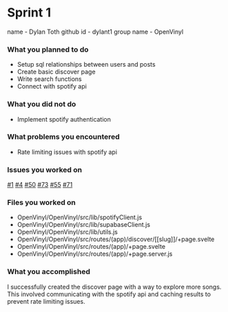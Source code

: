 # Sprint 1

name - Dylan Toth
github id - dylant1
group name - OpenVinyl

### What you planned to do
* Setup sql relationships between users and posts
* Create basic discover page
* Write search functions
* Connect with spotify api

### What you did not do
* Implement spotify authentication

### What problems you encountered
* Rate limiting issues with spotify api

### Issues you worked on
[#1](https://github.com/utk-cs340-fall24/OpenVinyl/issues/1)
[#4](https://github.com/utk-cs340-fall24/OpenVinyl/issues/4)
[#50](https://github.com/utk-cs340-fall24/OpenVinyl/issues/50)
[#73](https://github.com/utk-cs340-fall24/OpenVinyl/issues/73)
[#55](https://github.com/utk-cs340-fall24/OpenVinyl/issues/55)
[#71](https://github.com/utk-cs340-fall24/OpenVinyl/issues/71)

### Files you worked on
* OpenVinyl/OpenVinyl/src/lib/spotifyClient.js
* OpenVinyl/OpenVinyl/src/lib/supabaseClient.js
* OpenVinyl/OpenVinyl/src/lib/utils.js
* OpenVinyl/OpenVinyl/src/routes/(app)/discover/[[slug]]/+page.svelte
* OpenVinyl/OpenVinyl/src/routes/(app)/+page.svelte
* OpenVinyl/OpenVinyl/src/routes/(app)/+page.server.js

### What you accomplished
I successfully created the discover page with a way to explore more songs. This involved communicating with the spotify api and caching results to prevent rate limiting issues.